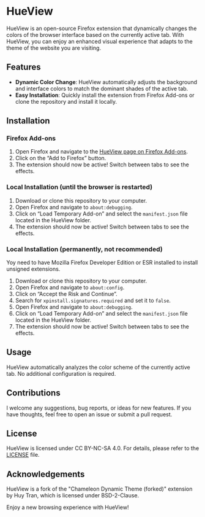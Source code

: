 # HueView

HueView is an open-source Firefox extension that dynamically changes the colors of the browser interface based on the currently active tab. With HueView, you can enjoy an enhanced visual experience that adapts to the theme of the website you are visiting.

## Features

- **Dynamic Color Change**: HueView automatically adjusts the background and interface colors to match the dominant shades of the active tab.
- **Easy Installation**: Quickly install the extension from Firefox Add-ons or clone the repository and install it locally.

## Installation

### Firefox Add-ons

1. Open Firefox and navigate to the [HueView page on Firefox Add-ons](https://addons.mozilla.org/firefox/addon/hueview/).
2. Click on the “Add to Firefox” button.
3. The extension should now be active! Switch between tabs to see the effects.

### Local Installation (until the browser is restarted)

1. Download or clone this repository to your computer.
2. Open Firefox and navigate to `about:debugging`.
3. Click on “Load Temporary Add-on” and select the `manifest.json` file located in the HueView folder.
4. The extension should now be active! Switch between tabs to see the effects.

### Local Installation (permanently, not recommended)

Yoy need to have Mozilla Firefox Developer Edition or ESR installed to install unsigned extensions.
1. Download or clone this repository to your computer.
2. Open Firefox and navigate to `about:config`.
3. Click on “Accept the Risk and Continue”.
4. Search for `xpinstall.signatures.required` and set it to `false`.
5. Open Firefox and navigate to `about:debugging`.
6. Click on “Load Temporary Add-on” and select the `manifest.json` file located in the HueView folder.
7. The extension should now be active! Switch between tabs to see the effects.


## Usage

HueView automatically analyzes the color scheme of the currently active tab. No additional configuration is required.

## Contributions

I welcome any suggestions, bug reports, or ideas for new features. If you have thoughts, feel free to open an issue or submit a pull request.

## License

HueView is licensed under CC BY-NC-SA 4.0. For details, please refer to the [LICENSE](https://github.com/MStankiewiczOfficial/HueView/blob/main/LICENSE.md) file.

## Acknowledgements

HueView is a fork of the "Chameleon Dynamic Theme (forked)" extension by Huy Tran, which is licensed under BSD-2-Clause.


Enjoy a new browsing experience with HueView!
